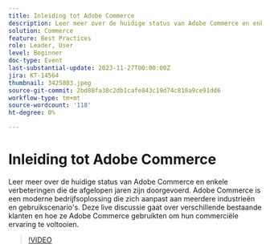 ```yaml
---
title: Inleiding tot Adobe Commerce
description: Leer meer over de huidige status van Adobe Commerce en enkele verbeteringen die de afgelopen jaren zijn doorgevoerd. Adobe Commerce is een moderne bedrijfsoplossing die zich aanpast aan meerdere industrieën en gebruikscenario's. Deze live discussie gaat over verschillende bestaande klanten en hoe ze Adobe Commerce gebruikten om hun commerciële ervaring te voltooien.
solution: Commerce
feature: Best Practices
role: Leader, User
level: Beginner
doc-type: Event
last-substantial-update: 2023-11-27T00:00:00Z
jira: KT-14564
thumbnail: 3425803.jpeg
source-git-commit: 2bd88fa38c2db1cafe843c19d74c810a9ce91dd6
workflow-type: tm+mt
source-wordcount: '118'
ht-degree: 0%

---
```



# Inleiding tot Adobe Commerce

Leer meer over de huidige status van Adobe Commerce en enkele verbeteringen die de afgelopen jaren zijn doorgevoerd. Adobe Commerce is een moderne bedrijfsoplossing die zich aanpast aan meerdere industrieën en gebruikscenario&#39;s. Deze live discussie gaat over verschillende bestaande klanten en hoe ze Adobe Commerce gebruikten om hun commerciële ervaring te voltooien.

>[!VIDEO](https://video.tv.adobe.com/v/3425803/?learn=on)
